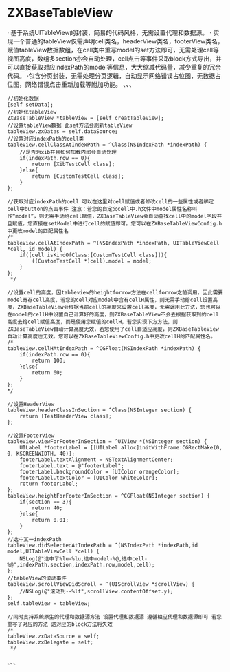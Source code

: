 # ZXBaseTableView
· 基于系统UITableView的封装，简易的代码风格，无需设置代理和数据源。
· 实现一个普通的tableView仅需声明cell类名，headerView类名，footerView类名，赋值tableView数据数组，在cell类中重写model的set方法即可，无需处理cell等视图高度，数组多section亦会自动处理，cell点击等事件采取block方式导出，并可以直接获取对应indexPath的model等信息，大大缩减代码量，减少重复的冗余代码。
·包含分页封装，无需处理分页逻辑，自动显示网络错误占位图，无数据占位图，网络错误点击重新加载等附加功能。
、、、  

    //初始化数据
    [self setData];
    //初始化tableView
    ZXBaseTableView *tableView = [self creatTableView];
    //设置tableView数据 此set方法会刷新tableView
    tableView.zxDatas = self.dataSource;
    //设置对应indexPath的cell类
    tableView.cellClassAtIndexPath = ^Class(NSIndexPath *indexPath) {
        //是否为xib并且如何加载内部会自动处理
        if(indexPath.row == 0){
            return [XibTestCell class];
        }else{
            return [CustomTestCell class];
        }
    };
    
    //获取对应indexPath的cell 可以在这里对cell赋值或者修改cell的一些属性或者绑定cell中button的点击事件 注意：若您的自定义cell中.h文件中model属性名称叫作“model”，则无需手动给cell赋值，ZXBaseTableView会自动查找cell中的model字段并且赋值，您直接在setModel中进行cell的赋值即可。您可以在ZXBaseTableViewConfig.h中更改model的匹配属性名
    /*
    tableView.cellAtIndexPath = ^(NSIndexPath *indexPath, UITableViewCell *cell, id model) {
        if([cell isKindOfClass:[CustomTestCell class]]){
            ((CustomTestCell *)cell).model = model;
        }
    };
     */
    
    //设置cell的高度，因tableview的heightforrow方法在cellforrow之前调用，因此需要model寄存cell高度，若您的cell对应model中含有cellH属性，则无需手动给cell设置高度，ZXBaseTableView会根据当前cell的高度来设置cell高度，无需调用此方法，您也可以在model的cellH中设置自己计算好的高度，则ZXBaseTableView不会去根据获取到的cell高度去给cell赋值高度，而是使用您赋值的cellH，若您实现下方方法，则ZXBaseTableView自动计算高度无效，若您使用了cell自适应高度，则ZXBaseTableView自动计算高度也无效。您可以在ZXBaseTableViewConfig.h中更改cellH的匹配属性名。
    /*
    tableView.cellHAtIndexPath = ^CGFloat(NSIndexPath *indexPath) {
        if(indexPath.row == 0){
            return 100;
        }else{
            return 60;
        }
    };
    */

    //设置HeaderView
    tableView.headerClassInSection = ^Class(NSInteger section) {
        return [TestHeaderView class];
    };

    //设置FooterView
    tableView.viewForFooterInSection = ^UIView *(NSInteger section) {
        UILabel *footerLabel = [[UILabel alloc]initWithFrame:CGRectMake(0, 0, KSCREENWIDTH, 40)];
        footerLabel.textAlignment = NSTextAlignmentCenter;
        footerLabel.text = @"footerLabel";
        footerLabel.backgroundColor = [UIColor orangeColor];
        footerLabel.textColor = [UIColor whiteColor];
        return footerLabel;
    };
    tableView.heightForFooterInSection = ^CGFloat(NSInteger section) {
        if(section == 3){
            return 40;
        }else{
            return 0.01;
        }
    };
    //选中某一indexPath
    tableView.didSelectedAtIndexPath = ^(NSIndexPath *indexPath,id model,UITableViewCell *cell) {
        NSLog(@"选中了%lu-%lu,选中model-%@,选中cell-%@",indexPath.section,indexPath.row,model,cell);
    };
    //tableView的滚动事件
    tableView.scrollViewDidScroll = ^(UIScrollView *scrollView) {
        //NSLog(@"滚动到--%lf",scrollView.contentOffset.y);
    };
    self.tableView = tableView;
    
    //同时支持系统原生的代理和数据源方法 设置代理和数据源 遵循相应代理和数据源即可 若您重写了对应的方法 这对应的block方法将失效
    /*
    tableView.zxDataSource = self;
    tableView.zxDelegate = self;
     */
 
 、、、
